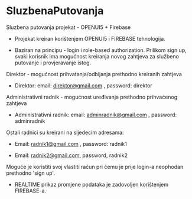 # SluzbenaPutovanja
Sluzbena putovanja projekat - OPENUI5 + Firebase

- Projekat kreiran korištenjem OPENUI5 i FIREBASE tehnologija. 

- Baziran na principu - login i role-based authorization. Prilikom sign up, svaki korisnik ima mogućnost kreiranja novog 
zahtjeva za službeno putovanje i provjeravanje istog. 

Direktor - mogućnost prihvatanja/odbijanja prethodno kreiranih zahtjeva

- Direktor: email: direktor@gmail.com , password: direktor


Administrativni radnik - mogućnost uređivanja prethodno prihvaćenog zahtjeva 

- Administrativni radnik: email: adminradnik@gmail.com , password: adminradnik 


Ostali radnici su kreirani na sljedecim adresama:

- Email: radnik1@gmail.com , password: radnik1 

- Email: radnik2@gmail.com, password, radnik2 

Moguće je koristiti svoj vlastiti račun pri čemu je prije login-a neophodan prethodno 'sign up'. 

- REALTIME prikaz promjene podataka je zadovoljen korištenjem FIREBASE-a. 

